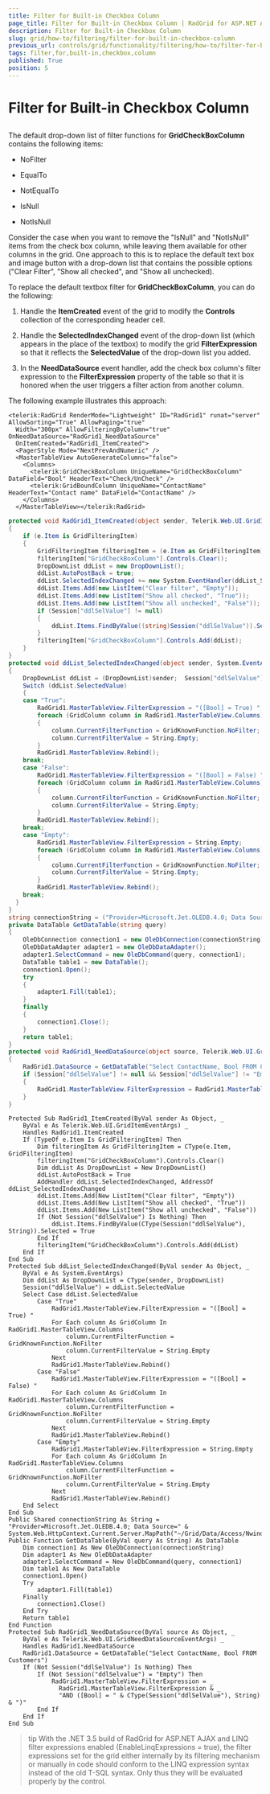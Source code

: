 ```yaml
---
title: Filter for Built-in Checkbox Column
page_title: Filter for Built-in Checkbox Column | RadGrid for ASP.NET AJAX Documentation
description: Filter for Built-in Checkbox Column
slug: grid/how-to/filtering/filter-for-built-in-checkbox-column
previous_url: controls/grid/functionality/filtering/how-to/filter-for-built-in-checkbox-column
tags: filter,for,built-in,checkbox,column
published: True
position: 5
---
```


# Filter for Built-in Checkbox Column



##

The default drop-down list of filter functions for **GridCheckBoxColumn** contains the following items:

* NoFilter

* EqualTo

* NotEqualTo

* IsNull

* NotIsNull

Consider the case when you want to remove the "IsNull" and "NotIsNull" items from the check box column, while leaving them available for other columns in the grid. One approach to this is to replace the default text box and image button with a drop-down list that contains the possible options ("Clear Filter", "Show all checked", and "Show all unchecked).

To replace the default textbox filter for **GridCheckBoxColumn**, you can do the following:

1. Handle the **ItemCreated** event of the grid to modify the **Controls** collection of the corresponding header cell.

1. Handle the **SelectedIndexChanged** event of the drop-down list (which appears in the place of the textbox) to modify the grid **FilterExpression** so that it reflects the **SelectedValue** of the drop-down list you added.

1. In the **NeedDataSource** event handler, add the check box column's filter expression to the **FilterExpression** property of the table so that it is honored when the user triggers a filter action from another column.

The following example illustrates this approach:



````ASP.NET
<telerik:RadGrid RenderMode="Lightweight" ID="RadGrid1" runat="server" AllowSorting="True" AllowPaging="true"
  Width="300px" AllowFilteringByColumn="true" OnNeedDataSource="RadGrid1_NeedDataSource"
  OnItemCreated="RadGrid1_ItemCreated">
  <PagerStyle Mode="NextPrevAndNumeric" />
  <MasterTableView AutoGenerateColumns="false">
    <Columns>
      <telerik:GridCheckBoxColumn UniqueName="GridCheckBoxColumn" DataField="Bool" HeaderText="Check/UnCheck" />
      <telerik:GridBoundColumn UniqueName="ContactName" HeaderText="Contact name" DataField="ContactName" />
    </Columns>
  </MasterTableView></telerik:RadGrid>
````
````C#
protected void RadGrid1_ItemCreated(object sender, Telerik.Web.UI.GridItemEventArgs e)
{
    if (e.Item is GridFilteringItem)
    {
        GridFilteringItem filteringItem = (e.Item as GridFilteringItem);
        filteringItem["GridCheckBoxColumn"].Controls.Clear();
        DropDownList ddList = new DropDownList();
        ddList.AutoPostBack = true;
        ddList.SelectedIndexChanged += new System.EventHandler(ddList_SelectedIndexChanged);
        ddList.Items.Add(new ListItem("Clear filter", "Empty"));
        ddList.Items.Add(new ListItem("Show all checked", "True"));
        ddList.Items.Add(new ListItem("Show all unchecked", "False"));
        if (Session["ddlSelValue"] != null)
        {
            ddList.Items.FindByValue((string)Session("ddlSelValue")).Selected = true;
        }
        filteringItem["GridCheckBoxColumn"].Controls.Add(ddList);
    }
}
protected void ddList_SelectedIndexChanged(object sender, System.EventArgs e)
{
    DropDownList ddList = (DropDownList)sender;  Session["ddlSelValue"] = ddList.SelectedValue;
    Switch (ddList.SelectedValue)  
    {
    case "True":
        RadGrid1.MasterTableView.FilterExpression = "([Bool] = True) ";
        foreach (GridColumn column in RadGrid1.MasterTableView.Columns)      
        {         
            column.CurrentFilterFunction = GridKnownFunction.NoFilter;         
            column.CurrentFilterValue = String.Empty;      
        }      
        RadGrid1.MasterTableView.Rebind();      
    break;
    case "False":    
        RadGrid1.MasterTableView.FilterExpression = "([Bool] = False) ";    
        foreach (GridColumn column in RadGrid1.MasterTableView.Columns)    
        {       
            column.CurrentFilterFunction = GridKnownFunction.NoFilter;    
            column.CurrentFilterValue = String.Empty;   
        }     
        RadGrid1.MasterTableView.Rebind();
    break;
    case "Empty":  
        RadGrid1.MasterTableView.FilterExpression = String.Empty;
        foreach (GridColumn column in RadGrid1.MasterTableView.Columns)  
        {     
            column.CurrentFilterFunction = GridKnownFunction.NoFilter;    
            column.CurrentFilterValue = String.Empty;      
        }   
        RadGrid1.MasterTableView.Rebind();     
    break;
  }
}
string connectionString = ("Provider=Microsoft.Jet.OLEDB.4.0; Data Source=" + System.Web.HttpContext.Current.Server.MapPath("~/App_Data/Nwind.mdb"));
private DataTable GetDataTable(string query)
{
    OleDbConnection connection1 = new OleDbConnection(connectionString);
    OleDbDataAdapter adapter1 = new OleDbDataAdapter();
    adapter1.SelectCommand = new OleDbCommand(query, connection1);
    DataTable table1 = new DataTable();
    connection1.Open();
    try
    {
        adapter1.Fill(table1);
    }
    finally
    {
        connection1.Close();
    }
    return table1;
}
protected void RadGrid1_NeedDataSource(object source, Telerik.Web.UI.GridNeedDataSourceEventArgs e)
{
    RadGrid1.DataSource = GetDataTable("Select ContactName, Bool FROM Customers");
    if (Session["ddlSelValue"] != null && Session["ddlSelValue"] != "Empty")
    {
        RadGrid1.MasterTableView.FilterExpression = RadGrid1.MasterTableView.FilterExpression + "AND ([Bool] = " + (string)Session("ddlSelValue") + ")";
    }
}

````
````VB
Protected Sub RadGrid1_ItemCreated(ByVal sender As Object, _
    ByVal e As Telerik.Web.UI.GridItemEventArgs) _
    Handles RadGrid1.ItemCreated
    If (TypeOf e.Item Is GridFilteringItem) Then
        Dim filteringItem As GridFilteringItem = CType(e.Item, GridFilteringItem)
        filteringItem("GridCheckBoxColumn").Controls.Clear()
        Dim ddList As DropDownList = New DropDownList()
        ddList.AutoPostBack = True
        AddHandler ddList.SelectedIndexChanged, AddressOf ddList_SelectedIndexChanged
        ddList.Items.Add(New ListItem("Clear filter", "Empty"))
        ddList.Items.Add(New ListItem("Show all checked", "True"))
        ddList.Items.Add(New ListItem("Show all unchecked", "False"))
        If (Not Session("ddlSelValue") Is Nothing) Then
            ddList.Items.FindByValue(CType(Session("ddlSelValue"), String)).Selected = True
        End If
        filteringItem("GridCheckBoxColumn").Controls.Add(ddList)
    End If
End Sub
Protected Sub ddList_SelectedIndexChanged(ByVal sender As Object, _
    ByVal e As System.EventArgs)
    Dim ddList As DropDownList = CType(sender, DropDownList)
    Session("ddlSelValue") = ddList.SelectedValue
    Select Case ddList.SelectedValue
        Case "True"
            RadGrid1.MasterTableView.FilterExpression = "([Bool] = True) "
            For Each column As GridColumn In RadGrid1.MasterTableView.Columns
                column.CurrentFilterFunction = GridKnownFunction.NoFilter
                column.CurrentFilterValue = String.Empty
            Next
            RadGrid1.MasterTableView.Rebind()
        Case "False"
            RadGrid1.MasterTableView.FilterExpression = "([Bool] = False) "
            For Each column As GridColumn In RadGrid1.MasterTableView.Columns
                column.CurrentFilterFunction = GridKnownFunction.NoFilter
                column.CurrentFilterValue = String.Empty
            Next
            RadGrid1.MasterTableView.Rebind()
        Case "Empty"
            RadGrid1.MasterTableView.FilterExpression = String.Empty
            For Each column As GridColumn In RadGrid1.MasterTableView.Columns
                column.CurrentFilterFunction = GridKnownFunction.NoFilter
                column.CurrentFilterValue = String.Empty
            Next
            RadGrid1.MasterTableView.Rebind()
    End Select
End Sub
Public Shared connectionString As String = "Provider=Microsoft.Jet.OLEDB.4.0; Data Source=" & System.Web.HttpContext.Current.Server.MapPath("~/Grid/Data/Access/Nwind.mdb")
Public Function GetDataTable(ByVal query As String) As DataTable
    Dim connection1 As New OleDbConnection(connectionString)
    Dim adapter1 As New OleDbDataAdapter
    adapter1.SelectCommand = New OleDbCommand(query, connection1)
    Dim table1 As New DataTable
    connection1.Open()
    Try
        adapter1.Fill(table1)
    Finally
        connection1.Close()
    End Try
    Return table1
End Function
Protected Sub RadGrid1_NeedDataSource(ByVal source As Object, _
    ByVal e As Telerik.Web.UI.GridNeedDataSourceEventArgs) _
    Handles RadGrid1.NeedDataSource
    RadGrid1.DataSource = GetDataTable("Select ContactName, Bool FROM Customers")
    If (Not Session("ddlSelValue") Is Nothing) Then
        If (Not Session("ddlSelvalue") = "Empty") Then
            RadGrid1.MasterTableView.FilterExpression = _
              RadGrid1.MasterTableView.FilterExpression & _
              "AND ([Bool] = " & CType(Session("ddlSelValue"), String) & ")"
        End If
    End If
End Sub
````


>tip With the .NET 3.5 build of RadGrid for ASP.NET AJAX and LINQ filter expressions enabled (EnableLinqExpressions = true), the filter expressions set for the grid either internally by its filtering mechanism or manually in code should conform to the LINQ expression syntax instead of the old T-SQL syntax. Only thus they will be evaluated properly by the control.
>

